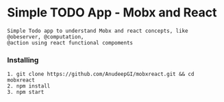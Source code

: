 # Simple TODO App - Mobx and React 

    Simple Todo app to understand Mobx and react concepts, like @obeserver, @computation,
    @action using react functional compoments

### Installing
    
    1. git clone https://github.com/AnudeepGI/mobxreact.git && cd mobxreact
    2. npm install
    3. npm start
